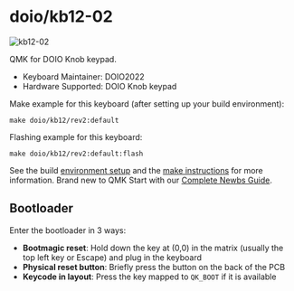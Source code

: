 # doio/kb12-02

![kb12-02](https://imgur.com/ohhAxhK.png)

QMK for DOIO Knob keypad.

* Keyboard Maintainer: DOIO2022
* Hardware Supported: DOIO Knob keypad

Make example for this keyboard (after setting up your build environment):

    make doio/kb12/rev2:default

Flashing example for this keyboard:

    make doio/kb12/rev2:default:flash

See the build [environment setup](https://docs.qmk.fm/#/getting_started_build_tools) and the [make instructions](https://docs.qmk.fm/#/getting_started_make_guide) for more information. Brand new to QMK Start with our [Complete Newbs Guide](https://docs.qmk.fm/#/newbs).

## Bootloader

Enter the bootloader in 3 ways:

* **Bootmagic reset**: Hold down the key at (0,0) in the matrix (usually the top left key or Escape) and plug in the keyboard
* **Physical reset button**: Briefly press the button on the back of the PCB
* **Keycode in layout**: Press the key mapped to `QK_BOOT` if it is available
